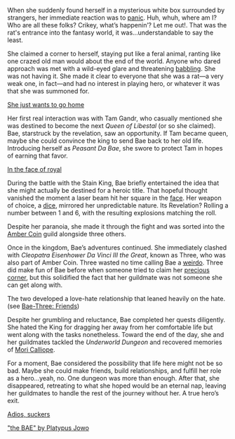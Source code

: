 When she suddenly found herself in a mysterious white box surrounded by strangers, her immediate reaction was to [panic](https://www.youtube.com/live/y8bcLA6BQsw?feature=shared\&t=281). Huh, whuh, where am I? Who are all these folks? Crikey, what’s happenin’? Let me out!. That was the rat's entrance into the fantasy world, it was...understandable to say the least.

She claimed a corner to herself, staying put like a feral animal, ranting like one crazed old man would about the end of the world. Anyone who dared approach was met with a wild-eyed glare and threatening [babbling](https://www.youtube.com/live/y8bcLA6BQsw?feature=shared\&t=343). She was not having it. She made it clear to everyone that she was a rat—a very weak one, in fact—and had no interest in playing hero, or whatever it was that she was summoned for.

[She just wants to go home](#embed:https://www.youtube.com/live/y8bcLA6BQsw?t=466)

Her first real interaction was with Tam Gandr, who casually mentioned she was destined to become the next *Queen of Libestal* (or so she claimed). Bae, starstruck by the revelation, saw an opportunity. If Tam became queen, maybe she could convince the king to send Bae back to her old life. Introducing herself as *Peasant Da Bae*, she swore to protect Tam in hopes of earning that favor.

[In the face of royal](#embed:https://www.youtube.com/live/y8bcLA6BQsw?feature=shared\&t=2919)

During the battle with the Stain King, Bae briefly entertained the idea that she might actually be destined for a heroic title. That hopeful thought vanished the moment a laser beam hit her square in the [face](https://www.youtube.com/watch?v=y8bcLA6BQsw\&t=3059s). Her weapon of choice, a [dice](https://www.youtube.com/live/y8bcLA6BQsw?feature=shared\&t=3171), mirrored her unpredictable nature. Its Revelation? Rolling a number between 1 and 6, with the resulting explosions matching the roll.

Despite her paranoia, she made it through the fight and was sorted into the [Amber Coin](https://www.youtube.com/live/y8bcLA6BQsw?feature=shared\&t=3446) guild alongside three others.

Once in the kingdom, Bae’s adventures continued. She immediately clashed with *Cleopatra Eisenhower Da Vinci III the Great*, known as Three, who was also part of Amber Coin. Three wasted no time calling Bae a [weirdo](https://www.youtube.com/live/y8bcLA6BQsw?feature=shared\&t=3510). Three did make fun of Bae before when someone tried to claim her [precious corner](https://www.youtube.com/live/y8bcLA6BQsw?feature=shared\&t=2482), but this solidified the fact that her guildmate was not someone she can get along with.

The two developed a love-hate relationship that leaned heavily on the hate. (see [Bae-Three: Friends](#edge:bae-moom))

Despite her grumbling and reluctance, Bae completed her quests diligently. She hated the King for dragging her away from her comfortable life but went along with the tasks nonetheless. Toward the end of the day, she and her guildmates tackled the *Underworld Dungeon* and recovered memories of [Mori Calliope](https://www.youtube.com/live/y8bcLA6BQsw?feature=shared\&t=9842).

For a moment, Bae considered the possibility that life here might not be so bad. Maybe she could make friends, build relationships, and fulfill her role as a hero...yeah, no. One dungeon was more than enough. After that, she disappeared, retreating to what she hoped would be an eternal nap, leaving her guildmates to handle the rest of the journey without her. A true hero’s exit.

[Adios, suckers](#embed:www.youtube.com/live/y8bcLA6BQsw?t=10388)

["the BAE" by Platypus Jowo](https://x.com/seekorplatypus/status/1902528599774883882)
